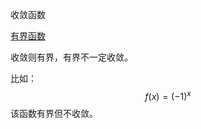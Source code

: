 收敛函数

[有界函数](https://zh.wikipedia.org/wiki/%E6%9C%89%E7%95%8C%E5%87%BD%E6%95%B0)

收敛则有界，有界不一定收敛。

比如：
$$
f(x) = (-1)^x
$$
该函数有界但不收敛。

